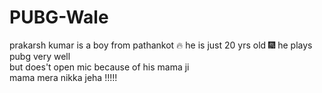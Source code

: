 # PUBG-Wale  
prakarsh kumar is a boy from pathankot  🔥
he is just 20 yrs old  🎆
he plays pubg very well  
but does't open mic because of his mama ji  
mama mera nikka jeha  !!!!!
